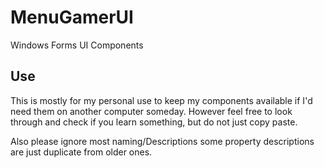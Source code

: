 # MenuGamerUI
Windows Forms UI Components

## Use
This is mostly for my personal use to keep my components available if I'd need them on another computer someday.
However feel free to look through and check if you learn something, but do not just copy paste.

Also please ignore most naming/Descriptions some property descriptions are just duplicate from older ones.

